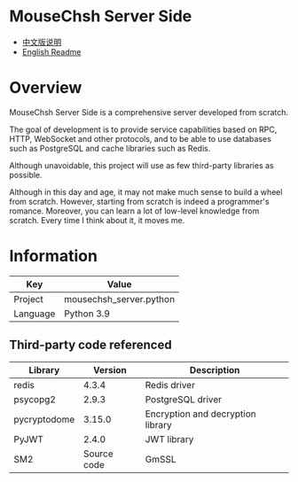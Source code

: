 # MouseChsh Server Side

* [中文版说明](./README.md "Chinese Readme")
* [English Readme](./README.en.md "英文版说明")

# Overview

MouseChsh Server Side is a comprehensive server developed from scratch.

The goal of development is to provide service capabilities based on RPC, HTTP, WebSocket and other protocols, and to be able to use databases such as PostgreSQL and cache libraries such as Redis.

Although unavoidable, this project will use as few third-party libraries as possible.

Although in this day and age, it may not make much sense to build a wheel from scratch. However, starting from scratch is indeed a programmer's romance. Moreover, you can learn a lot of low-level knowledge from scratch. Every time I think about it, it moves me.

# Information

| Key      | Value                   |
| -------- | ----------------------- |
| Project  | mousechsh_server.python |
| Language | Python 3.9              |

## Third-party code referenced

| Library      | Version     | Description                       |
| ------------ | ----------- | --------------------------------- |
| redis        | 4.3.4       | Redis driver                      |
| psycopg2     | 2.9.3       | PostgreSQL driver                 |
| pycryptodome | 3.15.0      | Encryption and decryption library |
| PyJWT        | 2.4.0       | JWT library                       |
| SM2          | Source code | GmSSL                             |
